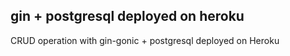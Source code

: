 ## gin + postgresql deployed on heroku

CRUD operation with gin-gonic + postgresql deployed on Heroku

